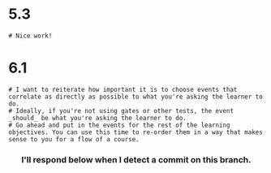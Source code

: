   # 5.3
    # Nice work!


  # 6.1
    # I want to reiterate how important it is to choose events that correlate as directly as possible to what you're asking the learner to do.
    # Ideally, if you're not using gates or other tests, the event _should_ be what you're asking the learner to do. 
    # Go ahead and put in the events for the rest of the learning objectives. You can use this time to re-order them in a way that makes sense to you for a flow of a course.

<h3 align="center">I'll respond below when I detect a commit on this branch.</h3>
